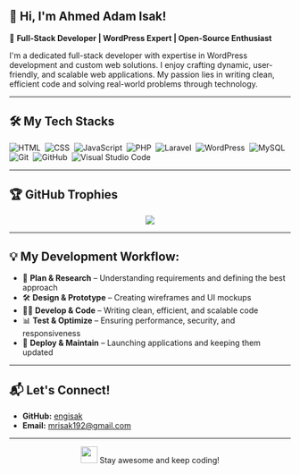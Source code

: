 ## 👋 Hi, I'm Ahmed Adam Isak!

🚀 **Full-Stack Developer | WordPress Expert | Open-Source Enthusiast**

I'm a dedicated full-stack developer with expertise in WordPress development and custom web solutions. I enjoy crafting dynamic, user-friendly, and scalable web applications. My passion lies in writing clean, efficient code and solving real-world problems through technology.

---

## 🛠️ My Tech Stacks

![HTML](https://img.shields.io/badge/-HTML-0D1117?style=flat&logo=HTML5)&nbsp;
![CSS](https://img.shields.io/badge/-CSS-0D1117?style=flat&logo=CSS3&logoColor=1572B6)&nbsp;
![JavaScript](https://img.shields.io/badge/-JavaScript-0D1117?style=flat&logo=javascript)&nbsp;
![PHP](https://img.shields.io/badge/-PHP-0D1117?style=flat&logo=php)&nbsp;
![Laravel](https://img.shields.io/badge/-Laravel-0D1117?style=flat&logo=laravel)&nbsp;
![WordPress](https://img.shields.io/badge/-WordPress-0D1117?style=flat&logo=wordpress)&nbsp;
![MySQL](https://img.shields.io/badge/-MySQL-0D1117?style=flat&logo=mysql)&nbsp;
![Git](https://img.shields.io/badge/-Git-0D1117?style=flat&logo=git)&nbsp;
![GitHub](https://img.shields.io/badge/-GitHub-0D1117?style=flat&logo=github)&nbsp;
![Visual Studio Code](https://img.shields.io/badge/-VS%20Code-0D1117?style=flat&logo=visual-studio-code&logoColor=007ACC)

---



## 🏆 GitHub Trophies

<p align="center">
  <img src="https://github-profile-trophy.vercel.app/?username=engisak&theme=juicyfresh&no-bg=true" />
</p>

---

## 💡 My Development Workflow:

- 🔄 **Plan & Research** – Understanding requirements and defining the best approach
- 🛠 **Design & Prototype** – Creating wireframes and UI mockups
- 👨‍💻 **Develop & Code** – Writing clean, efficient, and scalable code
- 📊 **Test & Optimize** – Ensuring performance, security, and responsiveness
- 🚀 **Deploy & Maintain** – Launching applications and keeping them updated

---

## 📬 Let's Connect!

- **GitHub:** [engisak](https://www.linkedin.com/in/ahmedisak/)
- **Email:** mrisak192@gmail.com

---

<p align="center">
  <img src="https://media.giphy.com/media/QaMcXSekUWx7aogAUr/giphy.gif" width="30" /> Stay awesome and keep coding!
</p>
